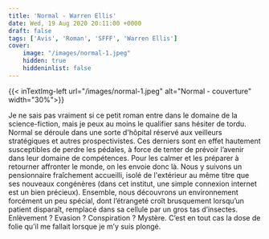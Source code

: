 ```yaml
---
title: 'Normal - Warren Ellis'
date: Wed, 19 Aug 2020 20:11:00 +0000
draft: false
tags: ['Avis', 'Roman', 'SFFF', 'Warren Ellis']
cover: 
    image: "/images/normal-1.jpeg"
    hidden: true
    hiddeninlist: false
---
```


{{< inTextImg-left url="/images/normal-1.jpeg" alt="Normal - couverture" width="30%">}} 

Je ne sais pas vraiment si ce petit roman entre dans le domaine de la science-fiction, mais je peux au moins le qualifier sans hésiter de tordu. Normal se déroule dans une sorte d'hôpital réservé aux veilleurs stratégiques et autres prospectivistes. Ces derniers sont en effet hautement susceptibles de perdre les pédales, à force de tenter de prévoir l’avenir dans leur domaine de compétences. Pour les calmer et les préparer à retourner affronter le monde, on les envoie donc là. Nous y suivons un pensionnaire fraîchement accueilli, isolé de l'extérieur au même titre que ses nouveaux congénères (dans cet institut, une simple connexion internet est un bien précieux). Ensemble, nous découvrons un environnement forcément un peu spécial, dont l’étrangeté croît brusquement lorsqu’un patient disparaît, remplacé dans sa cellule par un gros tas d’insectes. Enlèvement ? Evasion ? Conspiration ? Mystère. C’est en tout cas la dose de folie qu’il me fallait lorsque je m’y suis plongé.